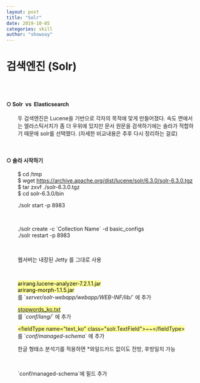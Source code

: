 ```yaml
---
layout: post
title: "Solr"
date: 2019-10-05
categories: skill
author: "showsoy"
---
```

<h1>검색엔진 (Solr)</h1>
<p>&nbsp;</p>
<h4><br />○ Solr&nbsp; vs&nbsp; Elasticsearch</h4>
<p style="padding-left: 30px;">두 검색엔진은&nbsp;Lucene을 기반으로 각자의 목적에 맞게 만들어졌다. 속도 면에서는 엘라스틱서치가 좀 더 우위에 있지만 문서 원문을 검색하기에는 솔라가 적합하기 때문에 solr를 선택했다. (자세한 비교내용은 추후 다시 정리하는 걸로)</p>
<p style="padding-left: 30px;">&nbsp;</p>
<h4>○ 솔라 시작하기</h4>
<p style="padding-left: 30px;">$ cd /tmp<br /> $ wget&nbsp;<a href="https://archive.apache.org/dist/lucene/solr/6.3.0/solr-6.3.0.tgz" rel="nofollow">https://archive.apache.org/dist/lucene/solr/6.3.0/solr-6.3.0.tgz</a><br /> $ tar zxvf ./solr-6.3.0.tgz<br /> $ cd solr-6.3.0/bin</p>
<p style="padding-left: 30px;">./solr start -p 8983</p>
<p style="padding-left: 30px;">&nbsp;</p>
<p style="padding-left: 30px;">./solr create -c `Collection Name` -d basic_configs <br />./solr restart -p 8983</p>
<p style="padding-left: 30px;">&nbsp;</p>
<p style="padding-left: 30px;">웹서버는 내장된 Jetty 를 그대로 사용</p>
<p style="padding-left: 30px;">&nbsp;</p>
<p style="padding-left: 30px;"><span style="color: #000000; background-color: #ffff99;">arirang.lucene-analyzer-7.2.1.1.jar</span><br /><span style="color: #000000; background-color: #ffff99;">arirang-morph-1.1.5.jar</span><br />를 `<em>server/solr-webapp/webapp/WEB-INF/lib/</em>` 에 추가</p>
<p style="padding-left: 30px;"><a href="http://osasf.net/uploads/sw/stopwords_ko.txt" rel="nofollow"><span style="background-color: #ffff99;">stopwords_ko.txt</span></a>&nbsp;<br />를 `<em>conf/lang/</em>` 에 추가</p>
<p style="padding-left: 30px;"><span style="background-color: #ffff99;">&lt;fieldType name="text_ko" class="solr.TextField"&gt;~~&lt;/fieldType&gt;</span><br /> 를 `<em>conf/managed-schema</em>` 에 추가</p>
<p style="padding-left: 30px;">한글 형태소 분석기를 적용하면 *와일드카드 없이도 전방, 후방일치 가능</p>
<p style="padding-left: 30px;">&nbsp;</p>
<p style="padding-left: 30px;">`conf/managed-schema`에 필드 추가</p>
<p style="padding-left: 30px;">&nbsp;</p>